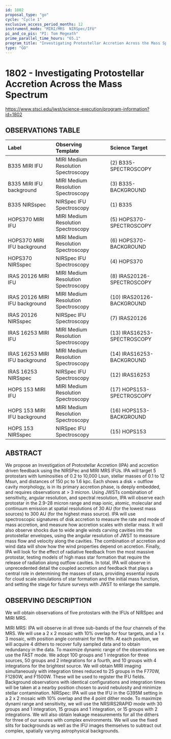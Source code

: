 ```yaml
---
id: 1802
proposal_type: "go"
cycle: "Cycle 1"
exclusive_access_period_months: 12
instrument_mode: "MIRI/MRS  NIRSpec/IFU"
pi_and_co_pis: "PI: Tom Megeath"
prime_parallel_time_hours: "65.1"
program_title: "Investigating Protostellar Accretion Across the Mass Spectrum"
type: "GO"
---
```

# 1802 - Investigating Protostellar Accretion Across the Mass Spectrum
https://www.stsci.edu/jwst/science-execution/program-information?id=1802
## OBSERVATIONS TABLE
| Label                          | Observing Template                 | Science Target            |
| :----------------------------- | :--------------------------------- | :------------------------ |
| B335 MIRI IFU                  | MIRI Medium Resolution Spectroscopy| (2) B335-SPECTROSCOPY     |
| B335 MIRI IFU background       | MIRI Medium Resolution Spectroscopy| (3) B335-BACKGROUND       |
| B335 NIRSspec                  | NIRSpec IFU Spectroscopy           | (1) B335                  |
| HOPS370 MIRI IFU               | MIRI Medium Resolution Spectroscopy| (5) HOPS370-SPECTROSCOPY  |
| HOPS370 MIRI IFU background    | MIRI Medium Resolution Spectroscopy| (6) HOPS370-BACKGROUND    |
| HOPS370 NIRSspec               | NIRSpec IFU Spectroscopy           | (4) HOPS370               |
| IRAS 20126 MIRI IFU            | MIRI Medium Resolution Spectroscopy| (8) IRAS20126-SPECTROSCOPY|
| IRAS 20126 MIRI IFU background | MIRI Medium Resolution Spectroscopy| (10) IRAS20126-BACKGROUND |
| IRAS 20126 NIRSspec            | NIRSpec IFU Spectroscopy           | (7) IRAS20126             |
| IRAS 16253 MIRI IFU            | MIRI Medium Resolution Spectroscopy| (13) IRAS16253-SPECTROSCOPY|
| IRAS 16253 MIRI IFU background | MIRI Medium Resolution Spectroscopy| (14) IRAS16253-BACKGROUND |
| IRAS 16253 NIRSspec            | NIRSpec IFU Spectroscopy           | (12) IRAS16253            |
| HOPS 153 MIRI IFU              | MIRI Medium Resolution Spectroscopy| (17) HOPS153-SPECTROSCOPY |
| HOPS 153 MIRI IFU background   | MIRI Medium Resolution Spectroscopy| (16) HOPS153-BACKGROUND   |
| HOPS 153 NIRSspec              | NIRSpec IFU Spectroscopy           | (15) HOPS153              |

## ABSTRACT

We propose an Investigation of Protostellar Accretion (IPA) and accretion driven feedback using the NIRSPec and MIRI MRS IFUs. IPA will target 5 protostars with luminosities of 0.2 to 10,000 Lsun, stellar masses of 0.1 to 12 Msun, and distances of 150 pc to 1.6 kpc. Each shows a disk + outflow cavity morphology, is in its primary accretion phase, is deeply embedded, and requires observations at > 3 micron. Using JWSTs combination of sensitivity, angular resolution, and spectral resolution, IPA will observe each protostar in the 2.9-28 micron range and map ionic, atomic, molecular and continuum emission at spatial resolutions of 30 AU (for the lowest mass sources) to 300 AU (for the highest mass source). IPA will use spectroscopic signatures of disk accretion to measure the rate and mode of mass accretion, and measure how accretion scales with stellar mass. It will also observe shocks due to wide angle winds carving cavities into the protostellar envelopes, using the angular resolution of JWST to meassure mass flow and velocity along the cavities. The combination of accretion and wind data will show how the wind properties depend on accretion. Finally, IPA will look for the effect of radiative feedback from the most massive protostar, testing models of high mass star formation that require the release of radiation along outflow cavities. In total, IPA will observe in unprecedented detail the coupled accretion and feedback that plays a central role in determining the masses of stars, providing essential inputs for cloud scale simulations of star formation and the initial mass function, and setting the stage for future surveys with JWST to enlarge the sample.

## OBSERVING DESCRIPTION

We will obtain observations of five protostars with the IFUs of NIRSpec and MIRI MRS.

MIRI MRS: IPA will observe in all three sub-bands of the four channels of the MRS. We will use a 2 x 2 mosaic with 10% overlap for four targets, and a 1 x 3 mosaic, with position angle constraint for the fifth. At each position, we will acquire 4 dithers to recover fully sampled data and to obtain redundancy in the data. To maximize dynamic range of the observations we use the FAST mode. We adopt 100 groups and 1 integration for three sources, 50 groups and 2 integrations for a fourth, and 10 groups with 4 integrations for the brightest source. We will obtain MIRI imaging simultaneously with integration times reduced to 25 groups in the F770W, F1280W, and F1500W. These will be used to register the IFU fields. Background observations with identical configurations and integration times will be taken at a nearby position chosen to avoid nebulosity and minimize stellar contamination.
NIRSpec: IPA will use the IFU in the G395M setting in a 2 x 2 mosaic with 10% overlap and the 4 point dither mode. To maximize dynami range and sensitivity, we will use the NRSIRS2RAPID mode with 30 groups and 1 integration, 15 groups and 1 integration, or 15 groups with 2 integrations. We will also obtain leakage measurements for all the dithers for three of our soures with complex environments. We will use the fixed slits for backgrounds as well as the IFU images themselves to subtract out complex, spatially varying astrophysical backgrounds.